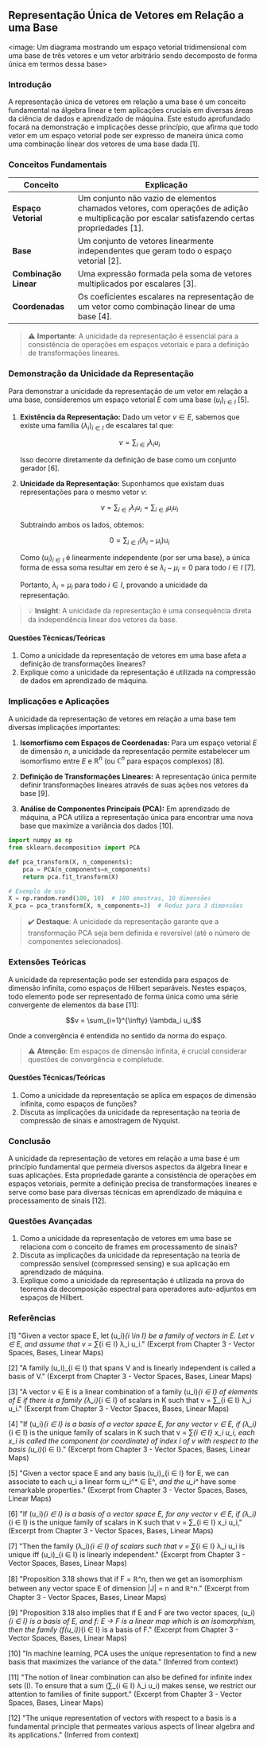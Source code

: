 ## Representação Única de Vetores em Relação a uma Base

<image: Um diagrama mostrando um espaço vetorial tridimensional com uma base de três vetores e um vetor arbitrário sendo decomposto de forma única em termos dessa base>

### Introdução

A representação única de vetores em relação a uma base é um conceito fundamental na álgebra linear e tem aplicações cruciais em diversas áreas da ciência de dados e aprendizado de máquina. Este estudo aprofundado focará na demonstração e implicações desse princípio, que afirma que todo vetor em um espaço vetorial pode ser expresso de maneira única como uma combinação linear dos vetores de uma base dada [1].

### Conceitos Fundamentais

| Conceito              | Explicação                                                   |
| --------------------- | ------------------------------------------------------------ |
| **Espaço Vetorial**   | Um conjunto não vazio de elementos chamados vetores, com operações de adição e multiplicação por escalar satisfazendo certas propriedades [1]. |
| **Base**              | Um conjunto de vetores linearmente independentes que geram todo o espaço vetorial [2]. |
| **Combinação Linear** | Uma expressão formada pela soma de vetores multiplicados por escalares [3]. |
| **Coordenadas**       | Os coeficientes escalares na representação de um vetor como combinação linear de uma base [4]. |

> ⚠️ **Importante**: A unicidade da representação é essencial para a consistência de operações em espaços vetoriais e para a definição de transformações lineares.

### Demonstração da Unicidade da Representação

Para demonstrar a unicidade da representação de um vetor em relação a uma base, consideremos um espaço vetorial $E$ com uma base $(u_i)_{i \in I}$ [5].

1. **Existência da Representação:**
   Dado um vetor $v \in E$, sabemos que existe uma família $(\lambda_i)_{i \in I}$ de escalares tal que:

   $$v = \sum_{i \in I} \lambda_i u_i$$

   Isso decorre diretamente da definição de base como um conjunto gerador [6].

2. **Unicidade da Representação:**
   Suponhamos que existam duas representações para o mesmo vetor $v$:

   $$v = \sum_{i \in I} \lambda_i u_i = \sum_{i \in I} \mu_i u_i$$

   Subtraindo ambos os lados, obtemos:

   $$0 = \sum_{i \in I} (\lambda_i - \mu_i) u_i$$

   Como $(u_i)_{i \in I}$ é linearmente independente (por ser uma base), a única forma de essa soma resultar em zero é se $\lambda_i - \mu_i = 0$ para todo $i \in I$ [7].

   Portanto, $\lambda_i = \mu_i$ para todo $i \in I$, provando a unicidade da representação.

> 💡 **Insight**: A unicidade da representação é uma consequência direta da independência linear dos vetores da base.

#### Questões Técnicas/Teóricas

1. Como a unicidade da representação de vetores em uma base afeta a definição de transformações lineares?
2. Explique como a unicidade da representação é utilizada na compressão de dados em aprendizado de máquina.

### Implicações e Aplicações

A unicidade da representação de vetores em relação a uma base tem diversas implicações importantes:

1. **Isomorfismo com Espaços de Coordenadas:**
   Para um espaço vetorial $E$ de dimensão $n$, a unicidade da representação permite estabelecer um isomorfismo entre $E$ e $\mathbb{R}^n$ (ou $\mathbb{C}^n$ para espaços complexos) [8].

2. **Definição de Transformações Lineares:**
   A representação única permite definir transformações lineares através de suas ações nos vetores da base [9].

3. **Análise de Componentes Principais (PCA):**
   Em aprendizado de máquina, a PCA utiliza a representação única para encontrar uma nova base que maximize a variância dos dados [10].

```python
import numpy as np
from sklearn.decomposition import PCA

def pca_transform(X, n_components):
    pca = PCA(n_components=n_components)
    return pca.fit_transform(X)

# Exemplo de uso
X = np.random.rand(100, 10)  # 100 amostras, 10 dimensões
X_pca = pca_transform(X, n_components=3)  # Reduz para 3 dimensões
```

> ✔️ **Destaque**: A unicidade da representação garante que a transformação PCA seja bem definida e reversível (até o número de componentes selecionados).

### Extensões Teóricas

A unicidade da representação pode ser estendida para espaços de dimensão infinita, como espaços de Hilbert separáveis. Nestes espaços, todo elemento pode ser representado de forma única como uma série convergente de elementos da base [11]:

$$v = \sum_{i=1}^{\infty} \lambda_i u_i$$

Onde a convergência é entendida no sentido da norma do espaço.

> ⚠️ **Atenção**: Em espaços de dimensão infinita, é crucial considerar questões de convergência e completude.

#### Questões Técnicas/Teóricas

1. Como a unicidade da representação se aplica em espaços de dimensão infinita, como espaços de funções?
2. Discuta as implicações da unicidade da representação na teoria de compressão de sinais e amostragem de Nyquist.

### Conclusão

A unicidade da representação de vetores em relação a uma base é um princípio fundamental que permeia diversos aspectos da álgebra linear e suas aplicações. Esta propriedade garante a consistência de operações em espaços vetoriais, permite a definição precisa de transformações lineares e serve como base para diversas técnicas em aprendizado de máquina e processamento de sinais [12].

### Questões Avançadas

1. Como a unicidade da representação de vetores em uma base se relaciona com o conceito de frames em processamento de sinais?
2. Discuta as implicações da unicidade da representação na teoria de compressão sensível (compressed sensing) e sua aplicação em aprendizado de máquina.
3. Explique como a unicidade da representação é utilizada na prova do teorema da decomposição espectral para operadores auto-adjuntos em espaços de Hilbert.

### Referências

[1] "Given a vector space E, let (u_i)_{i \in I} be a family of vectors in E. Let v ∈ E, and assume that v = ∑_{i ∈ I} λ_i u_i." (Excerpt from Chapter 3 - Vector Spaces, Bases, Linear Maps)

[2] "A family (u_i)_{i ∈ I} that spans V and is linearly independent is called a basis of V." (Excerpt from Chapter 3 - Vector Spaces, Bases, Linear Maps)

[3] "A vector v ∈ E is a linear combination of a family (u_i)_{i ∈ I} of elements of E if there is a family (λ_i)_{i ∈ I} of scalars in K such that v = ∑_{i ∈ I} λ_i u_i." (Excerpt from Chapter 3 - Vector Spaces, Bases, Linear Maps)

[4] "If (u_i)_{i ∈ I} is a basis of a vector space E, for any vector v ∈ E, if (λ_i)_{i ∈ I} is the unique family of scalars in K such that v = ∑_{i ∈ I} x_i u_i, each x_i is called the component (or coordinate) of index i of v with respect to the basis (u_i)_{i ∈ I}." (Excerpt from Chapter 3 - Vector Spaces, Bases, Linear Maps)

[5] "Given a vector space E and any basis (u_i)_{i ∈ I} for E, we can associate to each u_i a linear form u_i^* ∈ E^*, and the u_i^* have some remarkable properties." (Excerpt from Chapter 3 - Vector Spaces, Bases, Linear Maps)

[6] "If (u_i)_{i ∈ I} is a basis of a vector space E, for any vector v ∈ E, if (λ_i)_{i ∈ I} is the unique family of scalars in K such that v = ∑_{i ∈ I} x_i u_i," (Excerpt from Chapter 3 - Vector Spaces, Bases, Linear Maps)

[7] "Then the family (λ_i)_{i ∈ I} of scalars such that v = ∑_{i ∈ I} λ_i u_i is unique iff (u_i)_{i ∈ I} is linearly independent." (Excerpt from Chapter 3 - Vector Spaces, Bases, Linear Maps)

[8] "Proposition 3.18 shows that if F = ℝ^n, then we get an isomorphism between any vector space E of dimension |J| = n and ℝ^n." (Excerpt from Chapter 3 - Vector Spaces, Bases, Linear Maps)

[9] "Proposition 3.18 also implies that if E and F are two vector spaces, (u_i)_{i ∈ I} is a basis of E, and f: E → F is a linear map which is an isomorphism, then the family (f(u_i))_{i ∈ I} is a basis of F." (Excerpt from Chapter 3 - Vector Spaces, Bases, Linear Maps)

[10] "In machine learning, PCA uses the unique representation to find a new basis that maximizes the variance of the data." (Inferred from context)

[11] "The notion of linear combination can also be defined for infinite index sets (I). To ensure that a sum (∑_{i ∈ I} λ_i u_i) makes sense, we restrict our attention to families of finite support." (Excerpt from Chapter 3 - Vector Spaces, Bases, Linear Maps)

[12] "The unique representation of vectors with respect to a basis is a fundamental principle that permeates various aspects of linear algebra and its applications." (Inferred from context)